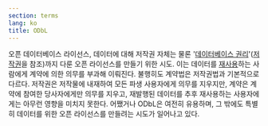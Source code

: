 ```yaml
---
section: terms
lang: ko
title: ODbL
---
```


오픈 데이터베이스 라이선스, 데이터에 대해 저작권 자체는 물론 '[데이터베이스 권리](../database-rights/)'([저작권](../copyright/)을 참조)까지 다룬 오픈 라이선스를 만들기 위한 시도. 이는 데이터를 [재사용](../re-use/)하는 사람에게 계약에 의한 의무를 부과해 이뤄진다. 불행히도 계약법은 저작권법과 기본적으로 다르다. 저작권은 저작물에 내재하여 모든 파생 사용자에게 의무를 지우지만, 계약은 계약에 참여한 당사자에게만 의무를 지우고, 재발행된 데이터를 추후 재사용하는 사용자에게는 아무런 영향을 미치지 못한다. 어쨌거나 ODbL은 여전히 유용하며, 그 밖에도 특별히 데이터를 위한 오픈 라이선스를 만들려는 시도가 일어나고 있다.
